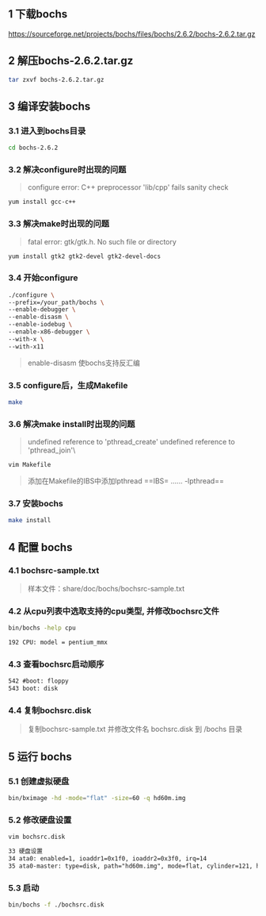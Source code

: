 ## 1 下载bochs

https://sourceforge.net/projects/bochs/files/bochs/2.6.2/bochs-2.6.2.tar.gz

## 2 解压bochs-2.6.2.tar.gz

```bash
tar zxvf bochs-2.6.2.tar.gz
```

## 3 编译安装bochs

### 3.1 进入到bochs目录
```bash
cd bochs-2.6.2
```

### 3.2 解决configure时出现的问题
>configure error: C++ preprocessor 'lib/cpp' fails sanity check
>
```bash
yum install gcc-c++
```

### 3.3 解决make时出现的问题
>fatal error: gtk/gtk.h. No such file or directory
>
```bash
yum install gtk2 gtk2-devel gtk2-devel-docs
```

### 3.4 开始configure
```bash
./configure \
--prefix=/your_path/bochs \
--enable-debugger \
--enable-disasm \
--enable-iodebug \
--enable-x86-debugger \
--with-x \
--with-x11
```
>enable-disasm 使bochs支持反汇编
>

### 3.5 configure后，生成Makefile
```bash
make
```

### 3.6 解决make install时出现的问题
>undefined reference to 'pthread_create'
>undefined reference to 'pthread_join'\
>
```bash
vim Makefile
```
>添加在Makefile的IBS中添加lpthread
>==IBS= ...... -lpthread==
>

### 3.7 安装bochs
```bash
make install
```

## 4 配置 bochs

### 4.1 bochsrc-sample.txt 
>样本文件：share/doc/bochs/bochsrc-sample.txt
>

### 4.2 从cpu列表中选取支持的cpu类型, 并修改bochsrc文件
```bash
bin/bochs -help cpu
```
```txt
192 CPU: model = pentium_mmx
```

### 4.3 查看bochsrc启动顺序
```txt
542 #boot: floppy
543 boot: disk
```

### 4.4 复制bochsrc.disk
>复制bochsrc-sample.txt 并修改文件名 bochsrc.disk 到 /bochs 目录
>

## 5 运行 bochs

### 5.1 创建虚拟硬盘
```bash
bin/bximage -hd -mode="flat" -size=60 -q hd60m.img
```

### 5.2 修改硬盘设置
```bash
vim bochsrc.disk
```
```txt
33 硬盘设置
34 ata0: enabled=1, ioaddr1=0x1f0, ioaddr2=0x3f0, irq=14
35 ata0-master: type=disk, path="hd60m.img", mode=flat, cylinder=121, heads=16, spt=6336
```

### 5.3 启动
```bash
bin/bochs -f ./bochsrc.disk
```
